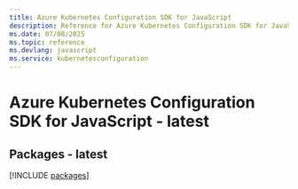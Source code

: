 ```yaml
---
title: Azure Kubernetes Configuration SDK for JavaScript
description: Reference for Azure Kubernetes Configuration SDK for JavaScript
ms.date: 07/08/2025
ms.topic: reference
ms.devlang: javascript
ms.service: kubernetesconfiguration
---
```

# Azure Kubernetes Configuration SDK for JavaScript - latest
## Packages - latest
[!INCLUDE [packages](kubernetes-configuration-index.md)]